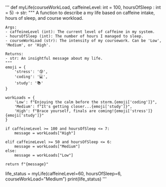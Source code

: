 

''' def myLife(courseWorkLoad, caffeineLevel: int = 100, hoursOfSleep : int = 5) -> str:
    """
    A function to describe a my life based on caffeine intake, hours of sleep, and course workload.
    
    Args:
    - caffeineLevel (int): The current level of caffeine in my system.
    - hoursOfSleep (int): The number of hours I managed to sleep.
    - courseWorkLoad (str): The intensity of my coursework. Can be 'Low', 'Medium', or 'High'.
    
    Returns:
    - str: An insightful message about my life.
    """
    emoji = {
        'stress': '😰',
        'coding': '💻',
        'study': '📚'
    }
    
    workLoads = {
        'Low': f"Enjoying the calm before the storm.{emoji['coding']}",
        'Medium': f"It's getting closer...{emoji['study']}",
        'High': f"Brace yourself, finals are coming!{emoji['stress']}{emoji['study']}"
    }

    if caffeineLevel >= 100 and hoursOfSleep <= 7:
        message = workLoads["High"]

    elif caffeineLevel >= 50 and hoursOfSleep <= 6:
        message = workLoads["Medium"]
    else:
        message = workLoads["Low"]
    
    return f"{message}"

life_status = myLife(caffeineLevel=60, hoursOfSleep=6, courseWorkLoad="Medium")
print(life_status)
'''
